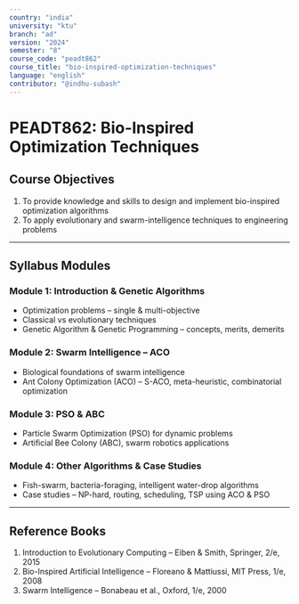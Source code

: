 ```yaml
---
country: "india"
university: "ktu"
branch: "ad"
version: "2024"
semester: "8"
course_code: "peadt862"
course_title: "bio-inspired-optimization-techniques"
language: "english"
contributor: "@indhu-subash"
---
```


# PEADT862: Bio-Inspired Optimization Techniques  

## Course Objectives
1. To provide knowledge and skills to design and implement bio-inspired optimization algorithms  
2. To apply evolutionary and swarm-intelligence techniques to engineering problems  

---

## Syllabus Modules

### Module 1: Introduction & Genetic Algorithms
- Optimization problems – single & multi-objective  
- Classical vs evolutionary techniques  
- Genetic Algorithm & Genetic Programming – concepts, merits, demerits  

### Module 2: Swarm Intelligence – ACO
- Biological foundations of swarm intelligence  
- Ant Colony Optimization (ACO) – S-ACO, meta-heuristic, combinatorial optimization  

### Module 3: PSO & ABC
- Particle Swarm Optimization (PSO) for dynamic problems  
- Artificial Bee Colony (ABC), swarm robotics applications  

### Module 4: Other Algorithms & Case Studies
- Fish-swarm, bacteria-foraging, intelligent water-drop algorithms  
- Case studies – NP-hard, routing, scheduling, TSP using ACO & PSO  

---

## Reference Books
1. Introduction to Evolutionary Computing – Eiben & Smith, Springer, 2/e, 2015  
2. Bio-Inspired Artificial Intelligence – Floreano & Mattiussi, MIT Press, 1/e, 2008  
3. Swarm Intelligence – Bonabeau et al., Oxford, 1/e, 2000
